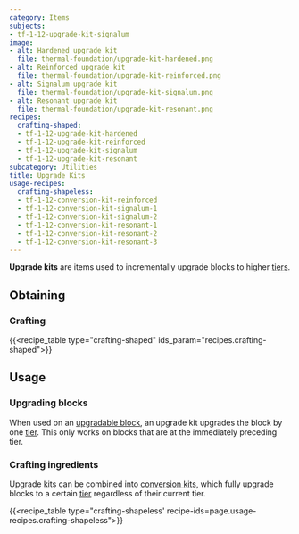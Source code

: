 ```yaml
---
category: Items
subjects:
- tf-1-12-upgrade-kit-signalum
image:
- alt: Hardened upgrade kit
  file: thermal-foundation/upgrade-kit-hardened.png
- alt: Reinforced upgrade kit
  file: thermal-foundation/upgrade-kit-reinforced.png
- alt: Signalum upgrade kit
  file: thermal-foundation/upgrade-kit-signalum.png
- alt: Resonant upgrade kit
  file: thermal-foundation/upgrade-kit-resonant.png
recipes:
  crafting-shaped:
  - tf-1-12-upgrade-kit-hardened
  - tf-1-12-upgrade-kit-reinforced
  - tf-1-12-upgrade-kit-signalum
  - tf-1-12-upgrade-kit-resonant
subcategory: Utilities
title: Upgrade Kits
usage-recipes:
  crafting-shapeless:
  - tf-1-12-conversion-kit-reinforced
  - tf-1-12-conversion-kit-signalum-1
  - tf-1-12-conversion-kit-signalum-2
  - tf-1-12-conversion-kit-resonant-1
  - tf-1-12-conversion-kit-resonant-2
  - tf-1-12-conversion-kit-resonant-3
---
```


**Upgrade kits** are items used to incrementally upgrade blocks to higher
[tiers](../tiers/).


Obtaining
---------

### Crafting
{{<recipe_table type="crafting-shaped" ids_param="recipes.crafting-shaped">}}


Usage
-----

### Upgrading blocks
When used on an [upgradable block](../tiers/#upgrading), an upgrade kit
upgrades the block by one [tier](../tiers/). This only works on blocks that
are at the immediately preceding tier.

### Crafting ingredients
Upgrade kits can be combined into [conversion kits](../conversion-kits/),
which fully upgrade blocks to a certain [tier](../tiers/) regardless of their
current tier.

{{<recipe_table type="crafting-shapeless' recipe-ids=page.usage-recipes.crafting-shapeless">}}
